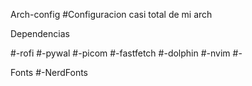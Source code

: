 Arch-config
#Configuracion casi total de mi arch

Dependencias

#-rofi
#-pywal
#-picom
#-fastfetch
#-dolphin
#-nvim
#-

Fonts
#-NerdFonts
